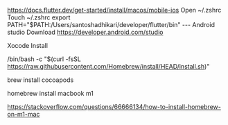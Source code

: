 https://docs.flutter.dev/get-started/install/macos/mobile-ios
Open ~/.zshrc
Touch ~/.zshrc
export PATH="$PATH:/Users/santoshadhikari/developer/flutter/bin"
 --- Android studio Download
https://developer.android.com/studio

Xocode Install 

/bin/bash -c "$(curl -fsSL https://raw.githubusercontent.com/Homebrew/install/HEAD/install.sh)"

brew install cocoapods


homebrew install macbook m1

https://stackoverflow.com/questions/66666134/how-to-install-homebrew-on-m1-mac
